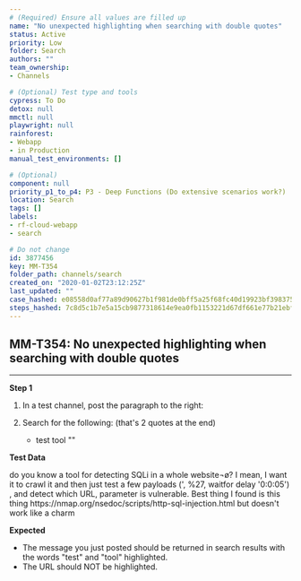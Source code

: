 ```yaml
---
# (Required) Ensure all values are filled up
name: "No unexpected highlighting when searching with double quotes"
status: Active
priority: Low
folder: Search
authors: ""
team_ownership: 
- Channels

# (Optional) Test type and tools
cypress: To Do
detox: null
mmctl: null
playwright: null
rainforest: 
- Webapp
- in Production
manual_test_environments: []

# (Optional)
component: null
priority_p1_to_p4: P3 - Deep Functions (Do extensive scenarios work?)
location: Search
tags: []
labels: 
- rf-cloud-webapp
- search

# Do not change
id: 3877456
key: MM-T354
folder_path: channels/search
created_on: "2020-01-02T23:12:25Z"
last_updated: ""
case_hashed: e08558d0af77a89d90627b1f981de0bff5a25f68fc40d19923bf39837594887d5011e7581dc52efc884312ea00c87d96
steps_hashed: 7c8d5c1b7e5a15cb9877318614e9ea0fb1153221d67df661e77b21ebf7195510539fa1c0adc1daffb85c4649aeb25f73
---
```


## MM-T354: No unexpected highlighting when searching with double quotes

---

**Step 1**

1. In a test channel, post the paragraph to the right:

2. Search for the following: (that's 2 quotes at the end)

   - test tool ""

**Test Data**

do you know a tool for detecting SQLi in a whole website¬ø? I mean, I want it to crawl it and then just test a few payloads (', %27, waitfor delay '0:0:05') , and detect which URL, parameter is vulnerable. Best thing I found is this thing https\://nmap.org/nsedoc/scripts/http-sql-injection.html but doesn't work like a charm

**Expected**

- The message you just posted should be returned in search results with the words "test" and "tool" highlighted.
- The URL should NOT be highlighted.
